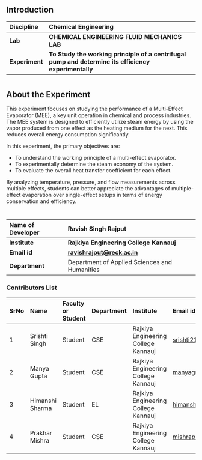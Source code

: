 ## Introduction


<b>Discipline | <b>Chemical Engineering
:--|:--|
<b> Lab | <b> CHEMICAL ENGINEERING FLUID MECHANICS LAB
<b> Experiment|     <b> To Study the working principle of a centrifugal pump and determine its efficiency experimentally

<section id="about-experiment" style="margin: 40px 0;">
  <h2>About the Experiment</h2>
  <p>
    This experiment focuses on studying the performance of a Multi-Effect Evaporator (MEE), a key unit operation in chemical and process industries. The MEE system is designed to efficiently utilize steam energy by using the vapor produced from one effect as the heating medium for the next. This reduces overall energy consumption significantly.
  </p>
  <p>
    In this experiment, the primary objectives are:
  </p>
  <ul>
    <li>To understand the working principle of a multi-effect evaporator.</li>
    <li>To experimentally determine the steam economy of the system.</li>
    <li>To evaluate the overall heat transfer coefficient for each effect.</li>
  </ul>
  <p>
    By analyzing temperature, pressure, and flow measurements across multiple effects, students can better appreciate the advantages of multiple-effect evaporation over single-effect setups in terms of energy conservation and efficiency.
  </p>
</section>







<b>Name of Developer | <b> Ravish Singh Rajput 
:--|:--|
<b> Institute | <b> Rajkiya Engineering College Kannauj 
<b> Email id|     <b>  ravishrajput@reck.ac.in
<b> Department |  Department of Applied Sciences and Humanities

### Contributors List

SrNo | Name | Faculty or Student | Department| Institute | Email id
:--|:--|:--|:--|:--|:--|
1 | Srishti Singh | Student | CSE | Rajkiya Engineering College Kannauj | srishti2107singh@gmail.com
2 | Manya Gupta | Student | CSE | Rajkiya Engineering College Kannauj | manyagupta9140@gmail.com
3 | Himanshi Sharma | Student | EL | Rajkiya Engineering College Kannauj | himanshisharma2405@gmail.com
4 | Prakhar Mishra | Student | CSE | Rajkiya Engineering College Kannauj | mishraprakhar3030@gmail.com
